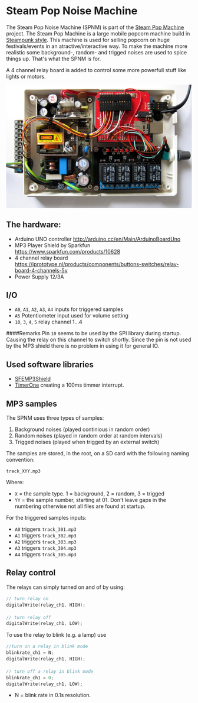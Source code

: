 Steam Pop Noise Machine
====

The Steam Pop Noise Machine (SPNM) is part of the [Steam Pop Machine](http://www.steampopmachine.com/) project. The Steam Pop Machine is a large mobile popcorn  machine build in [Steampunk style](http://nl.wikipedia.org/wiki/Steampunk). This machine is used for selling popcorn on huge festivals/events in an atractive/interactive way. To make the machine more realistic some background-, random- and trigged noises are used to spice things up. That's what the SPNM is for.

A 4 channel relay board is added to control some more powerfull stuff like lights or motors. 

![Internal view](https://github.com/bergrans/SPNM/blob/master/images/spnm-intern.jpg "Internel view")

The hardware:
----
 - Arduino UNO controller http://arduino.cc/en/Main/ArduinoBoardUno
 - MP3 Player Shield by Sparkfun https://www.sparkfun.com/products/10628
 - 4 channel relay board https://iprototype.nl/products/components/buttons-switches/relay-board-4-channels-5v
 - Power Supply 12/3A

I/O
----
 - `A0`, `A1`, `A2`, `A3`, `A4` inputs for triggered samples
 - `A5` Potentiometer input used for volume setting
 - `10`, `3`, `4`, `5` relay channel 1...4

####Remarks
Pin `10` seems to be used by the SPI library during startup. Causing the relay on this channel to switch shortly. Since the pin is not used by the MP3 shield there is no problem in using it for general IO.

Used software libraries
----
 - [SFEMP3Shield](https://github.com/madsci1016/Sparkfun-MP3-Player-Shield-Arduino-Library) 
 - [TimerOne](https://code.google.com/p/arduino-timerone/downloads/list) creating a 100ms timmer interrupt.

MP3 samples
----
The SPNM uses three types of samples:
 1. Background noises (played continious in random order)
 2. Random noises (played in random order at random intervals)
 3. Trigged noises (played when trigged by an external switch)

The samples are stored, in the root, on a SD card with the following naming convention:
```
track_XYY.mp3
```
Where:
 - `X` = the sample type. 1 = background, 2 = random, 3 = trigged
 - `YY` = the sample number, starting at 01. Don't leave gaps in the numbering otherwise not all files are found at startup.

For the triggered samples inputs:
 - `A0` triggers `track_301.mp3`
 - `A1` triggers `track_302.mp3`
 - `A2` triggers `track_303.mp3`
 - `A3` triggers `track_304.mp3`
 - `A4` triggers `track_305.mp3`

Relay control
----
The relays can simply turned on and of by using:
```c++
// turn relay on
digitalWrite(relay_ch1, HIGH);

// turn relay off
digitalWrite(relay_ch1, LOW);
```
To use the relay to blink (e.g. a lamp) use
```c++
//turn on a relay in blink mode
blinkrate_ch1 = N;
digitalWrite(relay_ch1, HIGH);

// turn off a relay in blink mode
blinkrate_ch1 = 0;
digitalWrite(relay_ch1, LOW);
```
 - N = blink rate in 0.1s resolution.

